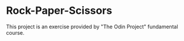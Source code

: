 # Rock-Paper-Scissors
This project is an exercise provided by "The Odin Project" fundamental course.

